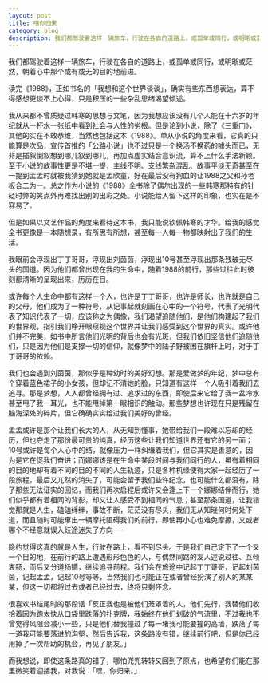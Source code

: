 ```yaml
---
layout: post
title: 嘿你归来
category: blog
description: 我们都驾驶着这样一辆旅车，行驶在各自的道路上，或孤单或同行，或明晰或茫然，朝着心中那个或有或无的目的地前进。读完《1988》，正如书名的「我想和这个世界谈谈」，确实有些东西想表达，算不得感想更谈不……
---
```

我们都驾驶着这样一辆旅车，行驶在各自的道路上，或孤单或同行，或明晰或茫然，朝着心中那个或有或无的目的地前进。

读完《1988》，正如书名的「我想和这个世界谈谈」，确实有些东西想表达，算不得感想更谈不上心得，只是积压的一些杂乱思绪渴望倾述。

我从来都不曾质疑过韩寒的思想与文笔，因为我想应该没有几个人能在十六岁的年纪就从一杯水一张纸中看到社会与人性的劣根。但是论到小说，除了《三重门》，其他的实在不敢恭维，当然也包括这本《1988》。单从小说的角度来看，它真的只能算是次品，宣传首推的「公路小说」也不过只是一个换汤不换药的噱头而已，无非是插叙倒叙想到哪儿叙到哪儿，再加点虚实结合意识流，算不上什么手法新颖。至于小说的故事性更是不堪一提，主线不明、支线繁杂混乱、故事平淡无奇甚至在一提到孟孟时就被我猜到她就是孟欣童，好在最后没有狗血的让1988之父和孙老板合二为一。总之作为小说的《1988》全书除了偶尔出现的一些韩寒那特有的针砭时弊的笑点外再难找出别的出彩之处。小说能给人留下这样的印象，也实在是不容易了。

但是如果以文艺作品的角度来看待这本书，我只能说钦佩韩寒的才华。给我的感觉全书更像是一本随想录，有所思有所想，甚至每一人每一物都映射出了我们的生活。

我眼前会浮现出丁丁哥哥，浮现出刘茵茵，浮现出10号甚至浮现出那条残破无尽头的国道。因为他们都曾出现在我的生命中，随着1988的前行，那些过往此时彼刻都清晰的呈现出来，历历在目。

或许每个人生命中都有这样一个人，也许是丁丁哥哥，也许是师长，也许就是自己的父母，他们成为了一种符号，从记事起就刻画在心中的一个符号，代表了光明代表了知识代表了一切，应该称之为偶像，我们渴望追随他们，是他们构建起了我们的世界观，指引我们睁开眼窥视这个世界并让我们感受到这个世界的真实。或许他们并不完美，如书中所言他们光明的背后也会有光斑，但我们依旧坚信他们追随他们，只是因为他们是支撑一切的信仰，就像梦中的陆子野被困在旗杆上时，对于丁丁哥哥的依赖。

我们也会遇到刘茵茵，那似乎是种幼时的美好幻想。那是爱做梦的年纪，梦中总有个穿着蓝色裙子的小女孩，但却记不清她的脸，只知道有这样一个人吸引着我们去追寻。那是梦想，人人都曾经拥有过、追求过的东西，即使后来它给了我一盆冷水甚至甩了我一耳光，也不能甩掉第一眼相识的触动。那些梦想也许现在只是残留在脑海深处的碎片，但它确确实实给过我们美好的曾经。

孟孟或许是那个让我们长大的人，从无知到懂事，她带给我们一段难以忘却的经历，但也夺走了那份最可贵的纯真，经历这些让我们知道世界还有它的另一面；10号或许是每个人心中的结，就像压力一样纠缠着我们，但它其实是善意的，因为是它在促我们奋进；而娜娜该是在生命中某段时间与我们同行的人，虽有着相同的目的地却有着不同的目的不同的人生轨迹，只是各种机缘使得大家一起经历了一段旅程，最后又兀然的消失了，可能会留予我们些许纪念，也可能什么都没有，除了那些无法证实的回忆，而我们再次启程后或许又会逢上下一个娜娜结伴而行，她们似乎都有着相同的背影，却又让人感受不到相同的气息；甚至那条国道，让我错觉那就是人生，磕磕绊绊，事故不断，茫茫没有尽头，我们无从知晓何时何处下道，而且随时可能窜出一辆摩托阻碍我们的前行，即使再小心也难免摩擦，又或者哪个不经意就误入歧途迷失了方向······

隐约觉得这真的就是人生，行驶在路上，看不到尽头。于是我们自己定下了一个又一个目的地，在前行的路上遭遇形形色色的人，与偶然同路的友人述说过往、互倾衷肠，而后又分道扬镳，继续追寻前程。我们会在旅途中记起丁丁哥哥，记起刘茵茵，记起孟孟，记起10号等等，当然我们也可能正在或者曾经扮演了别人的某某某，但这一切都将过去或者已经过去，终将只剩怀念。

很喜欢书结尾时的那段话「反正我也是被他们笼罩着的人，他们先行，我替他们收拾着因为跑太快从口袋里跌落的扑克牌，我始终在他们划破的气流里，不过我也不曾觉得风阻会减小一些，只是他们替我撞过了每一堵我可能要撞的高墙，跌落了每一道我可能要落进的沟壑，然后告诉我，这条路没有错，继续前行吧，但是你已经用掉了一次帮助的机会，再见了朋友。」

而我想说，即使这条路真的错了，哪怕兜兜转转又回到了原点，也希望你们能在那里微笑着迎接我，对我说：「嘿，你归来。」